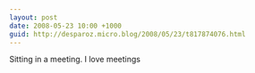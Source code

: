 ```yaml
---
layout: post
date: 2008-05-23 10:00 +1000
guid: http://desparoz.micro.blog/2008/05/23/t817874076.html
---
```

Sitting in a meeting. I love meetings
